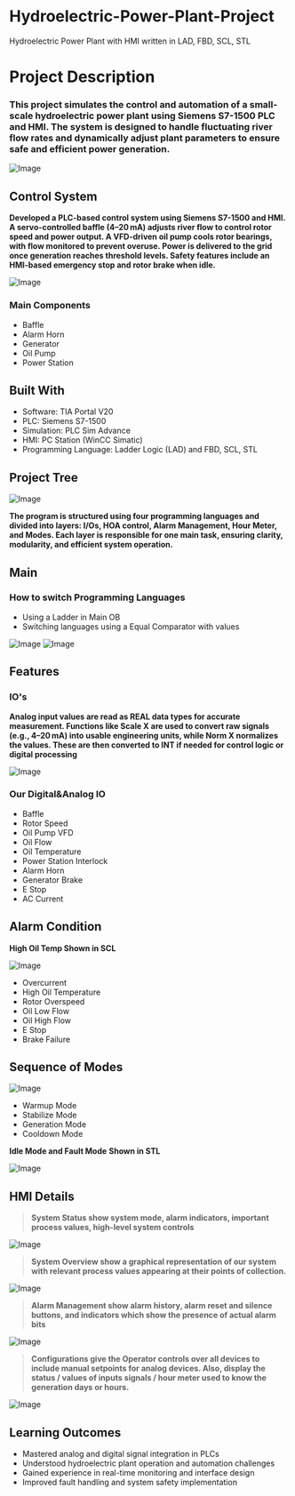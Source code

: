 # Hydroelectric-Power-Plant-Project
Hydroelectric Power Plant with HMI written in LAD, FBD, SCL, STL

# Project Description 
### This project simulates the control and automation of a small-scale hydroelectric power plant using Siemens S7-1500 PLC and HMI. The system is designed to handle fluctuating river flow rates and dynamically adjust plant parameters to ensure safe and efficient power generation.

![Image](https://github.com/user-attachments/assets/00a3e1eb-8671-4c0c-8443-873c9a66fe08)

## Control System
**Developed a PLC-based control system using Siemens S7-1500 and HMI. A servo-controlled baffle (4–20 mA) adjusts river flow to control rotor speed and power output. A VFD-driven oil pump cools rotor bearings, with flow monitored to prevent overuse. Power is delivered to the grid once generation reaches threshold levels. Safety features include an HMI-based emergency stop and rotor brake when idle.**

![Image](https://github.com/user-attachments/assets/46f7fcc8-9063-4c09-b545-136e872f0238)

### Main Components
 - Baffle 
 - Alarm Horn
 - Generator
 - Oil Pump
 - Power Station

## Built With
- Software: TIA Portal V20
- PLC: Siemens S7-1500
- Simulation: PLC Sim Advance
- HMI: PC Station (WinCC Simatic)
- Programming Language: Ladder Logic (LAD) and FBD, SCL, STL

## Project Tree
  ![Image](https://github.com/user-attachments/assets/2ca0a34f-4273-454e-97c7-00ec5253fcc5)
  
**The program is structured using four programming languages and divided into layers: I/Os, HOA control, Alarm Management, Hour Meter, and Modes. Each layer is responsible for one main task, ensuring clarity, modularity, and efficient system operation.**

## Main
### How to switch Programming Languages
  - Using a Ladder in Main OB
  - Switching languages using a Equal Comparator with values

![Image](https://github.com/user-attachments/assets/f4d296c9-6f7f-4ed5-9bed-cef6ff991e25)
![Image](https://github.com/user-attachments/assets/46c7cc43-9dc2-4f9f-88bf-c2e69b1f7275)


## Features
### IO's
**Analog input values are read as REAL data types for accurate measurement. Functions like Scale X are used to convert raw signals (e.g., 4–20 mA) into usable engineering units, while Norm X normalizes the values. These are then converted to INT if needed for control logic or digital processing**

![Image](https://github.com/user-attachments/assets/b1592ee6-5fb8-455e-abc0-f5d3032a1ff3)

### **Our Digital&Analog IO**
  - Baffle
  - Rotor Speed
  - Oil Pump VFD
  - Oil Flow
  - Oil Temperature
  - Power Station Interlock
  - Alarm Horn
  - Generator Brake
  - E Stop
  - AC Current

  ## Alarm Condition
  **High Oil Temp Shown in SCL**

  ![Image](https://github.com/user-attachments/assets/61e884d7-5617-456d-836b-73cf4ab28b81)
  
  - Overcurrent
  - High Oil Temperature
  - Rotor Overspeed
  - Oil Low Flow
  - Oil High Flow
  - E Stop
  - Brake Failure
    
  ## Sequence of Modes
  ![Image](https://github.com/user-attachments/assets/bad80e28-b300-4bc8-ab4a-f961cd50e559)
  - Warmup Mode
  - Stabilize Mode
  - Generation Mode
  - Cooldown Mode
    
**Idle Mode and Fault Mode**
**Shown in STL**
    
  ![Image](https://github.com/user-attachments/assets/e0e6da03-1ade-40da-8900-193b1c777f52)
      
  ## HMI Details
 > **System Status show system mode, alarm indicators, important process values, high-level system 
controls** 

![Image](https://github.com/user-attachments/assets/660ca294-9d6e-4e5a-a95a-529179f12cd5)


 >**System Overview show a graphical representation of our system with relevant process values 
appearing at their points of collection.**   

![Image](https://github.com/user-attachments/assets/a03b066f-d966-48c5-8edc-b165aec8a734)


 >**Alarm Management show alarm history, alarm reset and silence buttons, and indicators which show 
the presence of actual alarm bits**

![Image](https://github.com/user-attachments/assets/fdeffd3c-ab8f-46b6-8538-5556c610b636)


>**Configurations give the Operator controls over all devices to include manual setpoints for analog devices. 
Also, display the status / values of inputs signals / hour meter used to know the generation days or hours.**

![Image](https://github.com/user-attachments/assets/8f7d4e2b-d655-4dbf-8114-c5299db8d39a)


## Learning Outcomes
- Mastered analog and digital signal integration in PLCs
- Understood hydroelectric plant operation and automation challenges
- Gained experience in real-time monitoring and interface design
- Improved fault handling and system safety implementation







      
